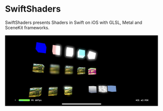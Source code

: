 # SwiftShaders

SwiftShaders presents Shaders in Swift on iOS with GLSL, Metal and SceneKit frameworks.
<br><br>
![Swift Shaders](SwiftShaders.png)
